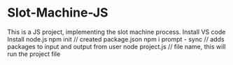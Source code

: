 # Slot-Machine-JS
This is a JS project, implementing the slot machine process.
Install VS code
Install node.js
npm init // created package.json
npm i prompt - sync // adds packages to input and output from user
node project.js // file name, this will run the project file
